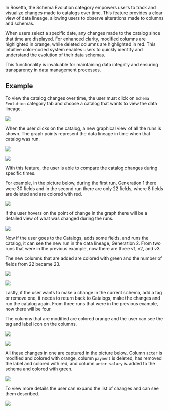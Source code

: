In Rosetta, the Schema Evolution category empowers users to track and visualize changes made to catalogs over time. This feature provides a clear view of data lineage, allowing users to observe alterations made to columns and schemas.

When users select a specific date, any changes made to the catalog since that time are displayed. For enhanced clarity, modified columns are highlighted in orange, while deleted columns are highlighted in red. This intuitive color-coded system enables users to quickly identify and understand the evolution of their data schemas.

This functionality is invaluable for maintaining data integrity and ensuring transparency in data management processes.
## Example

To view the catalog changes over time, the user must click on `Schema Evolution` category tab and choose a catalog that wants to view the data lineage.

![](../images/schemaEvolution/schemaEvolution.png)

When the user clicks on the catalog, a new graphical view of all the runs is shown. The graph points represent the data lineage in time when that catalog was run.

![](../images/schemaEvolution/graphicalRepresentation.png)

![](../images/schemaEvolution/schemaRun.png)

With this feature, the user is able to compare the catalog changes during specific times.

For example, in the picture below, during the first run, Generation 1 there were 30 fields and in the second run there are only 22 fields, where 8 fields are deleted and are colored with red.

![](../images/schemaEvolution/schemaDelete.png)

If the user hovers on the point of change in the graph there will be a detailed view of what was changed during the runs.

![](../images/schemaEvolution/schemaDeleteDetails.png)

Now if the user goes to the Catalogs, adds some fields, and runs the catalog, it can see the new run in the data lineage, Generation 2. From two runs that were in the previous example, now there are three v1, v2, and v3.

The new columns that are added are colored with green and the number of fields from 22 became 23.

![](../images/schemaEvolution/schemaAdd.png)

![](../images/schemaEvolution/schemaAddDetails.png)

Lastly, if the user wants to make a change in the current schema, add a tag or remove one, it needs to return back to Catalogs, make the changes and run the catalog again. From three runs that were in the previous example, now there will be four.

The columns that are modified are colored orange and the user can see the tag and label icon on the columns.

![](../images/schemaEvolution/schemaModify.png)

![](../images/schemaEvolution/schemaModifyDetails.png)

All these changes in one are captured in the picture below.
Column `actor` is modified and colored with orange, column `payment` is deleted, has removed the label and colored with red, and column `actor_salary` is added to the schema and colored with green.

![](../images/schemaEvolution/schemaAll.png)

To view more details the user can expand the list of changes and can see them described.

![](../images/schemaEvolution/schemaAllDetails.png)
